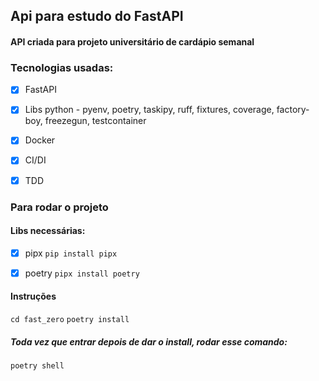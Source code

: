## Api para estudo do FastAPI

#### API criada para projeto universitário de cardápio semanal

### Tecnologias usadas:

 - [x] FastAPI
 - [x] Libs python - pyenv, poetry, taskipy, ruff, fixtures, coverage, factory-boy, freezegun, testcontainer
 - [x] Docker
 - [x] CI/DI
 - [x] TDD 


### Para rodar o projeto

#### Libs necessárias:

- [x] pipx
```pip install pipx```

- [x] poetry
```pipx install poetry```

#### Instruções

```cd fast_zero```
```poetry install```

##### Toda vez que entrar depois de dar o install, rodar esse comando:
```poetry shell```
